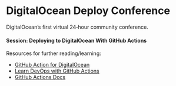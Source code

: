# DigitalOcean Deploy Conference
DigitalOcean’s first virtual 24‑hour community conference.

#### Session: Deploying to DigitalOcean With GitHub Actions

Resources for further reading/learning:
- [GitHub Action for DigitalOcean](https://github.com/marketplace/actions/github-action-for-digitalocean-doctl)
- [Learn DevOps with GitHub Actions](https://lab.github.com/githubtraining/devops-with-github-actions)
- [GitHub Actions Docs](https://docs.github.com/en/free-pro-team@latest/actions/learn-github-actions)
